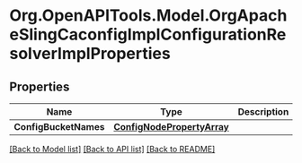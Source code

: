 # Org.OpenAPITools.Model.OrgApacheSlingCaconfigImplConfigurationResolverImplProperties
## Properties

Name | Type | Description | Notes
------------ | ------------- | ------------- | -------------
**ConfigBucketNames** | [**ConfigNodePropertyArray**](ConfigNodePropertyArray.md) |  | [optional] 

[[Back to Model list]](../README.md#documentation-for-models) [[Back to API list]](../README.md#documentation-for-api-endpoints) [[Back to README]](../README.md)

